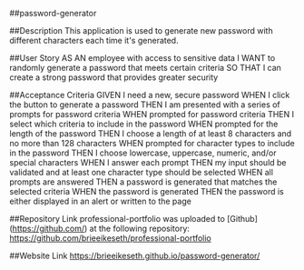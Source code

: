 ##password-generator

##Description
This application is used to generate new password with different characters each time it's generated. 

##User Story
AS AN employee with access to sensitive data
I WANT to randomly generate a password that meets certain criteria
SO THAT I can create a strong password that provides greater security

##Acceptance Criteria
GIVEN I need a new, secure password
WHEN I click the button to generate a password
THEN I am presented with a series of prompts for password criteria
WHEN prompted for password criteria
THEN I select which criteria to include in the password
WHEN prompted for the length of the password
THEN I choose a length of at least 8 characters and no more than 128 characters
WHEN prompted for character types to include in the password
THEN I choose lowercase, uppercase, numeric, and/or special characters
WHEN I answer each prompt
THEN my input should be validated and at least one character type should be selected
WHEN all prompts are answered
THEN a password is generated that matches the selected criteria
WHEN the password is generated
THEN the password is either displayed in an alert or written to the page

##Repository Link
professional-portfolio was uploaded to [Github] (https://github.com/) at the following repository:
https://github.com/brieeikeseth/professional-portfolio

##Website Link
https://brieeikeseth.github.io/password-generator/
